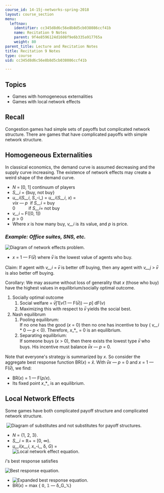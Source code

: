 ```yaml
---
course_id: 14-15j-networks-spring-2018
layout: course_section
menu:
  leftnav:
    identifier: cc345d8d6c56e8b8d5cb038086ccf41b
    name: Recitation 9 Notes
    parent: 9f4e8596124d1608f9e6b335a917765a
    weight: 80
parent_title: Lecture and Recitation Notes
title: Recitation 9 Notes
type: course
uid: cc345d8d6c56e8b8d5cb038086ccf41b

---
```


Topics
------

*   Games with homogeneous externalities
*   Games with local network effects

Recall
------

Congestion games had simple sets of payoffs but complicated network structure. There are games that have complicated payoffs with simple network structure. 

Homogeneous Externalities
-------------------------

In classical economics, the demand curve is assumed decreasing and the supply curve increasing. The existence of network effects may create a weird shape of the demand curve. 

*   _N_ = \[0, 1\] continuum of players
*   _S__i_ \= {buy, not buy}
*   _u__i_(_S__i_, _S__\-i_) = _u__i_(_S__i_, _x_) =  
    _vix_ — _p_  if _S__i_ = buy  
    0           if _S__i_\= not buy
*   _v__i_ ~ F(\[0, 1\])
*   _p_ > 0
*   Where _x_ is how many buy, _v__i_ is its value, and _p_ is price.

### _Example: Office suites, SNS, etc._ 

![Diagram of network effects problem.](/coursemedia/14-15j-networks-spring-2018/735c3dc469f426c4a7c455839ab79bf3_MIT14_15JS18_rec9e.png)

*   _x_ = 1 — F(_v̅_) where _v̅_ is the lowest value of agents who buy.

Claim: If agent with _v__i_ = _v̅_ is better off buying, then any agent with _v__j_ > _v̅_ is also better off buying. 

Corollary: We may assume without loss of generality that _x_ (those who buy) have the highest values in equilibrium/socially optimal outcome. 

1.  Socially optimal outcome
    1.  Social welfare = _v̅_∫1\[_v_(1 — F(_v̅_)) — _p_\] dF(_v_)
    2.  Maximizing this with respect to _v̅_ yields the social best.
2.  Nash equilibrum
    1.  Pooling equilibrum:  
        If no one has the good (_x_ = 0) then no one has incentive to buy ( _v__i_ \* 0 — _p_ < 0). Therefore, _x__\*_ = 0 is an equilibrium. 
    2.  Separating equilibrium:  
        If someone buys (_x_ > 0), then there exists the lowest type _v̅_ who buys. His incentive must balance _v̅x_ — _p_ = 0.

Note that everyone's strategy is summarized by _x_. So consider the aggregate best response function BR(_x_) = _x̂_. With _v̅x_ — _p_ = 0 and _x_ = 1 — F(_v̅_), we find:

*   BR(_x_) = 1 — F(_p_/_x_).
*   Its fixed point _x__\*_ is an equilibrium. 

Local Network Effects
---------------------

Some games have both complicated payoff structure and complicated network structure.

 ![Diagram of substitutes and not substitutes for payoff structures.](/coursemedia/14-15j-networks-spring-2018/09c2914fedc070a5d7f46caf72833219_MIT14_15JS18_rec9d-2.png)

*   _N_ = {1, 2, 3}.
*   _S__i_ = ℝ\+ \= \[0, ∞).
*   _u__i_(_x__i_, _x__\-i_, δ, _G_) =   
    ![Local network effect equation.](/editor/coursemedia/14-15j-networks-spring-2018/8d7d11358ca647c16c660860dac6514f_MIT14_15JS18_rec9a.png)

_i_'s best response satisfies

![Best response equation.](/editor/coursemedia/14-15j-networks-spring-2018/1c9f3f1da0a7fc0487d444b1d6f7d4e2_MIT14_15JS18_rec9b.png)

*   ![Expanded best response equation. ](/coursemedia/14-15j-networks-spring-2018/2719373e98a6f5923bdf233060d0a0fb_MIT14_15JS18_rec9c.png)
*   BR(_x_) = max { 𝟘, 𝟙 — δ_G_𝕏}
